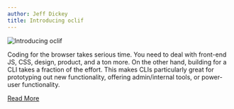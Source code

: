 ```yaml
---
author: Jeff Dickey
title: Introducing oclif
---
```


![Introducing oclif](/img/2018-03-20-introducing-oclif/header.png)

Coding for the browser takes serious time. You need to deal with front-end JS, CSS, design, product, and a ton more. On the other hand, building for a CLI takes a fraction of the effort. This makes CLIs particularly great for prototyping out new functionality, offering admin/internal tools, or power-user functionality.

<a class="button" href="https://engineering.salesforce.com/open-sourcing-oclif-the-cli-framework-that-powers-our-clis-21fbda99d33a">Read More</a>
